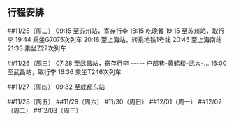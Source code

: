 行程安排
----
##11/25（周二）
09:15 至苏州站，寄存行李
18:15 吃晚餐
19:15 至苏州站，取行李
19:44 乘坐G7075次列车 
20:16 至上海站，转乘地铁1号线
20:45 至上海南站
21:33 乘坐Z27次列车

##11/26（周三）
07:28 至武昌站，寄存行李
----- 户部巷-黄鹤楼-武大-...
16:00 至武昌站，取行李
16:36 乘坐T246次列车

##11/27（周四）
09:32 至成都东站

##11/28（周五）
##11/29（周六）
#11/30（周日）
##12/01（周一）
##12/02（周二）
##12/03（周三）
